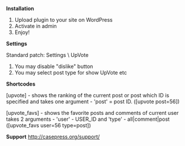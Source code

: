 **Installation**

1. Upload plugin to your site on WordPress
2. Activate in admin
3. Enjoy!


**Settings**

Standard patch: Settings \ UpVote
1. You may disable "dislike" button
2. You may select post type for show UpVote
etc

**Shortcodes**

[upvote] - shows the ranking of the current post or post which ID is specified and takes one argument - 'post' = post ID. ([upvote post=56])

[upvote_favs] - shows the favorite posts and comments of current user
takes 2 arguments - 'user' - USER_ID and 'type' - all|comment|post ([upvote_favs user=56 type=post])

**Support**
http://casepress.org/support/
